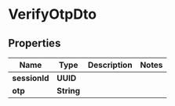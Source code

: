 

# VerifyOtpDto


## Properties

| Name | Type | Description | Notes |
|------------ | ------------- | ------------- | -------------|
|**sessionId** | **UUID** |  |  |
|**otp** | **String** |  |  |



